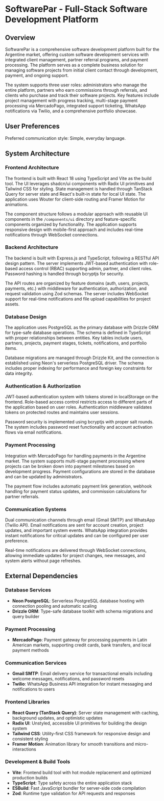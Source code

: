# SoftwarePar - Full-Stack Software Development Platform

## Overview

SoftwarePar is a comprehensive software development platform built for the Argentine market, offering custom software development services with integrated client management, partner referral programs, and payment processing. The platform serves as a complete business solution for managing software projects from initial client contact through development, payment, and ongoing support.

The system supports three user roles: administrators who manage the entire platform, partners who earn commissions through referrals, and clients who purchase and track their software projects. Key features include project management with progress tracking, multi-stage payment processing via MercadoPago, integrated support ticketing, WhatsApp notifications via Twilio, and a comprehensive portfolio showcase.

## User Preferences

Preferred communication style: Simple, everyday language.

## System Architecture

### Frontend Architecture
The frontend is built with React 18 using TypeScript and Vite as the build tool. The UI leverages shadcn/ui components with Radix UI primitives and Tailwind CSS for styling. State management is handled through TanStack Query for server state and React's built-in state for local UI state. The application uses Wouter for client-side routing and Framer Motion for animations.

The component structure follows a modular approach with reusable UI components in the `/components/ui` directory and feature-specific components organized by functionality. The application supports responsive design with mobile-first approach and includes real-time notifications through WebSocket connections.

### Backend Architecture
The backend is built with Express.js and TypeScript, following a RESTful API design pattern. The server implements JWT-based authentication with role-based access control (RBAC) supporting admin, partner, and client roles. Password hashing is handled through bcryptjs for security.

The API routes are organized by feature domains (auth, users, projects, payments, etc.) with middleware for authentication, authorization, and request validation using Zod schemas. The server includes WebSocket support for real-time notifications and file upload capabilities for project assets.

### Database Design
The application uses PostgreSQL as the primary database with Drizzle ORM for type-safe database operations. The schema is defined in TypeScript with proper relationships between entities. Key tables include users, partners, projects, payment stages, tickets, notifications, and portfolio items.

Database migrations are managed through Drizzle Kit, and the connection is established using Neon's serverless PostgreSQL driver. The schema includes proper indexing for performance and foreign key constraints for data integrity.

### Authentication & Authorization
JWT-based authentication system with tokens stored in localStorage on the frontend. Role-based access control restricts access to different parts of the application based on user roles. Authentication middleware validates tokens on protected routes and maintains user sessions.

Password security is implemented using bcryptjs with proper salt rounds. The system includes password reset functionality and account activation flows via email notifications.

### Payment Processing
Integration with MercadoPago for handling payments in the Argentine market. The system supports multi-stage payment processing where projects can be broken down into payment milestones based on development progress. Payment configurations are stored in the database and can be updated by administrators.

The payment flow includes automatic payment link generation, webhook handling for payment status updates, and commission calculations for partner referrals.

### Communication Systems
Dual communication channels through email (Gmail SMTP) and WhatsApp (Twilio API). Email notifications are sent for account creation, project updates, and important system events. WhatsApp integration provides instant notifications for critical updates and can be configured per user preference.

Real-time notifications are delivered through WebSocket connections, allowing immediate updates for project changes, new messages, and system alerts without page refreshes.

## External Dependencies

### Database Services
- **Neon PostgreSQL**: Serverless PostgreSQL database hosting with connection pooling and automatic scaling
- **Drizzle ORM**: Type-safe database toolkit with schema migrations and query builder

### Payment Processing
- **MercadoPago**: Payment gateway for processing payments in Latin American markets, supporting credit cards, bank transfers, and local payment methods

### Communication Services
- **Gmail SMTP**: Email delivery service for transactional emails including welcome messages, notifications, and password resets
- **Twilio**: WhatsApp Business API integration for instant messaging and notifications to users

### Frontend Libraries
- **React Query (TanStack Query)**: Server state management with caching, background updates, and optimistic updates
- **Radix UI**: Unstyled, accessible UI primitives for building the design system
- **Tailwind CSS**: Utility-first CSS framework for responsive design and consistent styling
- **Framer Motion**: Animation library for smooth transitions and micro-interactions

### Development & Build Tools
- **Vite**: Frontend build tool with hot module replacement and optimized production builds
- **TypeScript**: Type safety across the entire application stack
- **ESBuild**: Fast JavaScript bundler for server-side code compilation
- **Zod**: Runtime type validation for API requests and responses
